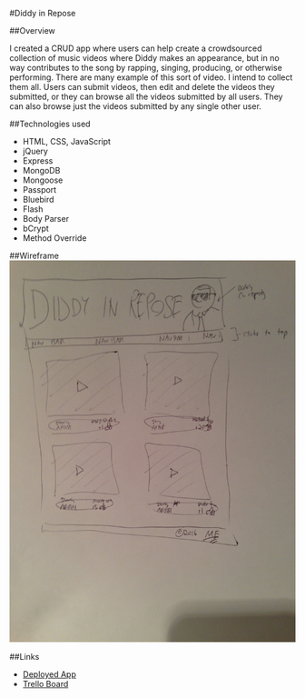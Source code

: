 #Diddy in Repose

##Overview

I created a CRUD app where users can help create a crowdsourced collection of
music videos where Diddy makes an appearance, but in no way contributes to the
song by rapping, singing, producing, or otherwise performing. There are many
example of this sort of video. I intend to collect them all. Users can submit
videos, then edit and delete the videos they submitted, or they can browse all
the videos submitted by all users. They can also browse just the videos submitted
by any single other user.

##Technologies used

* HTML, CSS, JavaScript
* jQuery
* Express
* MongoDB
* Mongoose
* Passport
* Bluebird
* Flash
* Body Parser
* bCrypt
* Method Override

##Wireframe
![Wireframe](public/images/wireframe.jpg)

##Links
* [Deployed App](https://diddy-in-repose.herokuapp.com/)
* [Trello Board](https://trello.com/b/o2WyQpGt/diddy-in-repose)